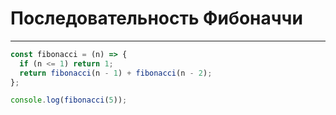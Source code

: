 # Последовательность Фибоначчи

---

```javascript
const fibonacci = (n) => {
  if (n <= 1) return 1;
  return fibonacci(n - 1) + fibonacci(n - 2);
};

console.log(fibonacci(5));
```
